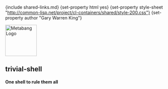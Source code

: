 {include shared-links.md}
{set-property html yes}
{set-property style-sheet "http://common-lisp.net/project/cl-containers/shared/style-200.css"}
{set-property author "Gary Warren King"}

[devel-list]: http://common-lisp.net/cgi-bin/mailman/listinfo/trivial-shell-devel
[cliki-home]: http://www.cliki.net/trivial-shell
[tarball]: http://common-lisp.net/project/trivial-shell/trivial-shell.tar.gz

<div id="header">
	<span class="logo"><a href="http://www.metabang.com/" title="metabang.com"><img src="http://common-lisp.net/project/cl-containers/shared/metabang-2.png" title="metabang.com" width="100" alt="Metabang Logo" /></a></span>

## trivial-shell

#### One shell to rule them all

</div>


